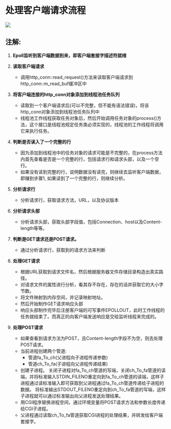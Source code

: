 # 处理客户端请求流程  
![](https://i.imgur.com/DWcTlr7.png)  

## 注解:  
1. **Epoll监听到客户端数据到来，即客户端套接字描述符就绪**  

2. **读取客户端请求**  
	- 调用http_conn::read\_request()方法来读取客户端请求到http\_conn::m\_read\_buf缓冲区中  

3. **将客户端连接的http\_conn对象添加到线程池任务队列**  
	- 读取到一个客户端请求后(可以不完整，但不能有语法错误)，将该http\_conn对象添加到线程池任务队列中
	- 线程池工作线程获取任务对象后，然后开始调用任务对象的process()方法，这个接口是线程池规定任务类必须实现的，线程池的工作线程将调用它来执行任务。  

4. **判断是否读入了一个完整的行**  
	- 因为添加到线程池中的任务对象的请求可能是不完整的，在process方法内首先查看是否是一个完整的行，包括请求行和请求头部，以及一个空行。  
	- 如果没有读到完整的行，说明数据没有读完，则继续去监听客户端数据，即赚到步骤1, 如果读到了一个完整的行，则继续分析。  

5. **分析请求行**  
	- 分析请求行，获取请求方法，URL，以及协议版本  

6. **分析请求头部**  
	- 分析请求头部，获取头部字段值，包括Connection、host以及Content\-length等等。  

7. **判断是GET请求还是POST请求。**
	- 通过分析请求行，获取到的请求方法来判断  

8. **处理GET请求**  
	- 根据URL获取到请求文件名，然后根据服务器文件存储目录构造出真实路径。  
	- 对请求文件的属性进行分析，看其存不存在，存在的话并获取它的大小字节数。  
	- 将文件映射到内存空间，并记录映射地址。  
	- 然后开始制作GET请求响应头部  
	- 响应头部制作完毕后注册客户端的可写事件EPOLLOUT，此时工作线程的任务就结束了。而真正的向客户端发送响应是交给监听线程来完成的。  

9. **处理POST请求**  
	- 如果查看到请求方法为POST，且Content\-length字段不为空，则去处理POST请求。
	- 当前进程创建两个管道:
		- 管道fa\_To\_ch(父进程向子进程传递参数) 
		- 管道ch\_To\_fa(子进程向父进程传递结果)
	- 创建子进程。 关闭子进程对fa\_To\_ch管道的写端，关闭ch\_To\_fa管道的读端，并将标准输入STDIN\_FILENO重定向到fa\_To\_ch管道的读端，这样子进程通过读标准输入即可获取到父进程通过fa\_To\_ch管道传递给子进程的数据。 将标准输出STDOUT\_FILENO重定向到ch\_To\_fa管道的写端，这样子进程就可以通过标准输出向父进程发送处理结果。  
	- 用CGI程序替换进程空间，通过环境变量将POST请求方法和参数长度传递给CGI子进程。  
	- 父进程通过读取ch\_To\_fa管道获取CGI进程的处理结果，并转发给客户端套接字。

